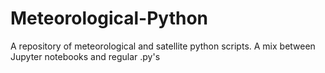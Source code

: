 # Meteorological-Python
A repository of meteorological and satellite python scripts. A mix between Jupyter notebooks and regular .py's
